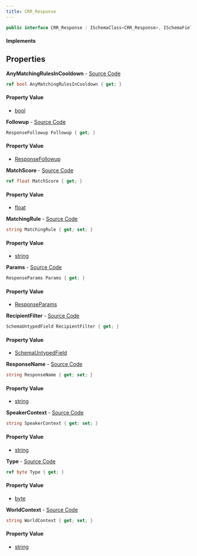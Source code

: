 ```yaml
---
title: CRR_Response
---
```


```csharp
public interface CRR_Response : ISchemaClass<CRR_Response>, ISchemaField, ISchemaClass, INativeHandle
```

#### Implements

## Properties

**AnyMatchingRulesInCooldown** - [Source Code](https://github.com/swiftly-solution/swiftlys2/blob/main/managed/src/SwiftlyS2.Generated/Schemas/Interfaces/CRR_Response.cs#L26)

```csharp
ref bool AnyMatchingRulesInCooldown { get; }
```

#### Property Value

- [bool](https://learn.microsoft.com/dotnet/api/system.boolean)

**Followup** - [Source Code](https://github.com/swiftly-solution/swiftlys2/blob/main/managed/src/SwiftlyS2.Generated/Schemas/Interfaces/CRR_Response.cs#L32)

```csharp
ResponseFollowup Followup { get; }
```

#### Property Value

- [ResponseFollowup](/docs/api/shared/schemadefinitions/responsefollowup)

**MatchScore** - [Source Code](https://github.com/swiftly-solution/swiftlys2/blob/main/managed/src/SwiftlyS2.Generated/Schemas/Interfaces/CRR_Response.cs#L24)

```csharp
ref float MatchScore { get; }
```

#### Property Value

- [float](https://learn.microsoft.com/dotnet/api/system.single)

**MatchingRule** - [Source Code](https://github.com/swiftly-solution/swiftlys2/blob/main/managed/src/SwiftlyS2.Generated/Schemas/Interfaces/CRR_Response.cs#L20)

```csharp
string MatchingRule { get; set; }
```

#### Property Value

- [string](https://learn.microsoft.com/dotnet/api/system.string)

**Params** - [Source Code](https://github.com/swiftly-solution/swiftlys2/blob/main/managed/src/SwiftlyS2.Generated/Schemas/Interfaces/CRR_Response.cs#L22)

```csharp
ResponseParams Params { get; }
```

#### Property Value

- [ResponseParams](/docs/api/shared/schemadefinitions/responseparams)

**RecipientFilter** - [Source Code](https://github.com/swiftly-solution/swiftlys2/blob/main/managed/src/SwiftlyS2.Generated/Schemas/Interfaces/CRR_Response.cs#L35)

```csharp
SchemaUntypedField RecipientFilter { get; }
```

#### Property Value

- [SchemaUntypedField](/docs/api/shared/schemas/schemauntypedfield)

**ResponseName** - [Source Code](https://github.com/swiftly-solution/swiftlys2/blob/main/managed/src/SwiftlyS2.Generated/Schemas/Interfaces/CRR_Response.cs#L18)

```csharp
string ResponseName { get; set; }
```

#### Property Value

- [string](https://learn.microsoft.com/dotnet/api/system.string)

**SpeakerContext** - [Source Code](https://github.com/swiftly-solution/swiftlys2/blob/main/managed/src/SwiftlyS2.Generated/Schemas/Interfaces/CRR_Response.cs#L28)

```csharp
string SpeakerContext { get; set; }
```

#### Property Value

- [string](https://learn.microsoft.com/dotnet/api/system.string)

**Type** - [Source Code](https://github.com/swiftly-solution/swiftlys2/blob/main/managed/src/SwiftlyS2.Generated/Schemas/Interfaces/CRR_Response.cs#L16)

```csharp
ref byte Type { get; }
```

#### Property Value

- [byte](https://learn.microsoft.com/dotnet/api/system.byte)

**WorldContext** - [Source Code](https://github.com/swiftly-solution/swiftlys2/blob/main/managed/src/SwiftlyS2.Generated/Schemas/Interfaces/CRR_Response.cs#L30)

```csharp
string WorldContext { get; set; }
```

#### Property Value

- [string](https://learn.microsoft.com/dotnet/api/system.string)


